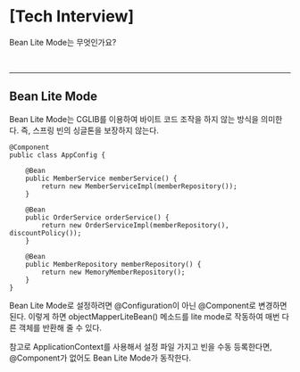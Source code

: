 # [Tech Interview]

Bean Lite Mode는 무엇인가요?

 </br>

---

## Bean Lite Mode
Bean Lite Mode는 CGLIB를 이용하여 바이트 코드 조작을 하지 않는 방식을 의미한다. 즉, 스프링 빈의 싱글톤을 보장하지 않는다.

 
```
@Component
public class AppConfig {

    @Bean
    public MemberService memberService() {
        return new MemberServiceImpl(memberRepository());
    }

    @Bean
    public OrderService orderService() {
        return new OrderServiceImpl(memberRepository(), discountPolicy());
    }

    @Bean
    public MemberRepository memberRepository() {
        return new MemoryMemberRepository();
    }
}

```

Bean Lite Mode로 설정하려면 @Configuration이 아닌 @Component로 변경하면 된다. 이렇게 하면 objectMapperLiteBean() 메소드를 lite mode로 작동하여 매번 다른 객체를 반환해 줄 수 있다.

참고로 ApplicationContext를 사용해서 설정 파일 가지고 빈을 수동 등록한다면, @Component가 없어도 Bean Lite Mode가 동작한다.